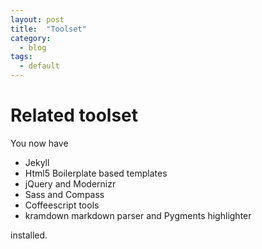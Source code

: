 ```yaml
---
layout: post
title:  "Toolset"
category:
  - blog
tags:
  - default
---
```


# Related toolset

You now have

- Jekyll
- Html5 Boilerplate based templates
- jQuery and Modernizr
- Sass and Compass
- Coffeescript tools
- kramdown markdown parser and Pygments highlighter

installed.

